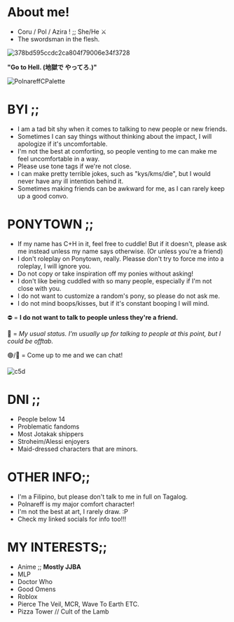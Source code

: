 


  # **About me!**

- Coru / Pol / Azira ! ;; She/He ⚔️ 
- The swordsman in the flesh.

 ![378bd595ccdc2ca804f79006e34f3728](https://github.com/user-attachments/assets/e3b2118c-5f29-4665-964a-20dd986d62a0)



**"Go to Hell. (地獄で やってろ.)"**

![PolnareffCPalette](https://github.com/user-attachments/assets/171355b2-ce4d-4b4a-8767-3781aeb83d9c)


# **BYI ;;**
- I am a tad bit shy when it comes to talking to new people or new friends.
- Sometimes I can say things without thinking about the impact, I will apologize if it's uncomfortable.
- I'm not the best at comforting, so people venting to me can make me feel uncomfortable in a way.
- Please use tone tags if we're not close.
- I can make pretty terrible jokes, such as "kys/kms/die", but I would never have any ill intention behind it.
- Sometimes making friends can be awkward for me, as I can rarely keep up a good convo.

# **PONYTOWN ;;**
- If my name has C+H in it, feel free to cuddle! But if it doesn't, please ask me instead unless my name says otherwise. (Or unless you're a friend)
- I don't roleplay on Ponytown, really. Pleasse don't try to force me into a roleplay, I will ignore you.
- Do not copy or take inspiration off my ponies without asking!
- I don't like being cuddled with so many people, especially if I'm not close with you.
- I do not want to customize a random's pony, so please do not ask me.
- I do not mind boops/kisses, but if it's constant booping I will mind.

⛔ = **I do not want to talk to people unless they're a friend.**

🌙 = *My usual status. I'm usually up for talking to people at this point, but I could be offtab.*

🟢/💬 = Come up to me and we can chat!

![c5d](https://github.com/user-attachments/assets/79e4db9b-411c-4faf-8fcf-44f08e2ac9ef)


# **DNI ;;**
- People below 14
- Problematic fandoms
- Most Jotakak shippers
- Stroheim/Alessi enjoyers
- Maid-dressed characters that are minors.

# **OTHER INFO;;**
- I'm a Filipino, but please don't talk to me in full on Tagalog.
- Polnareff is my major comfort character!
- I'm not the best at art, I rarely draw. :P
- Check my linked socials for info too!!!

# **MY INTERESTS;;**
- Anime ;; **Mostly JJBA**
- MLP
- Doctor Who
- Good Omens
- Roblox
- Pierce The Veil, MCR, Wave To Earth ETC.
- Pizza Tower // Cult of the Lamb 
